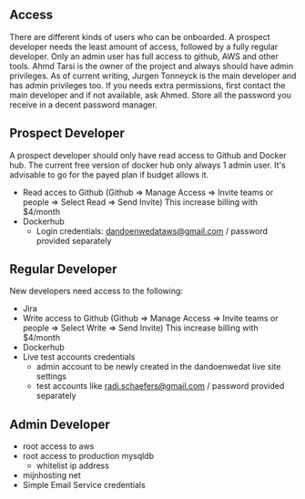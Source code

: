 ## Access
There are different kinds of users who can be onboarded. A prospect developer needs the least amount of access, followed by a fully regular developer. Only an admin user has full access to github, AWS and other tools. Ahmd Tarsi is the owner of the project and always should have admin privileges. As of current writing, Jurgen Tonneyck is the main developer and has admin privileges too. If you needs extra permissions, first contact the main developer and if not available, ask Ahmed. Store all the password you receive in a decent password manager.
## Prospect Developer
A prospect developer should only have read access to Github and Docker hub. The current free version of docker hub only always 1 admin user. It's advisable to go for the payed plan if budget allows it.

* Read acces to Github (Github => Manage Access => Invite teams or people => Select Read => Send Invite) This increase billing with $4/month
* Dockerhub 
     *  Login credentials: dandoenwedataws@gmail.com / password provided separately

## Regular Developer
New developers need access to the following:

* Jira 
* Write access to Github (Github => Manage Access => Invite teams or people => Select Write => Send Invite) This increase billing with $4/month
* Dockerhub
* Live test accounts credentials 
     * admin account to be newly created in the dandoenwedat live site settings
     * test accounts like radi.schaefers@gmail.com / password provided separately
## Admin Developer
* root access to aws
* root access to production mysqldb
     * whitelist ip address
* mijnhosting net
* Simple Email Service credentials